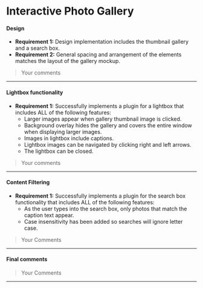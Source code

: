 # Interactive Photo Gallery

#### Design

* **Requirement 1:** Design implementation includes the thumbnail gallery and a search box.
* **Requirement 2:** General spacing and arrangement of the elements matches the layout of the gallery mockup.

> Your comments

---

#### Lightbox functionality

* **Requirement 1:** Successfully implements a plugin for a lightbox that includes ALL of the following features:
  * Larger images appear when gallery thumbnail image is clicked.
  * Background overlay hides the gallery and covers the entire window when displaying larger images.
  * Images in lightbox include captions.
  * Lightbox images can be navigated by clicking right and left arrows.
  * The lightbox can be closed.

> Your comments

---

#### Content Filtering

* **Requirement 1:** Successfully implements a plugin for the search box functionality that includes ALL of the following features:
  * As the user types into the search box, only photos that match the caption text appear.
  * Case insensitivity has been added so searches will ignore letter case.

> Your Comments

---

#### Final comments

> Your Comments

---
